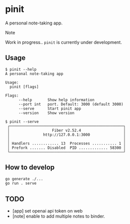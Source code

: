 # pinit
A personal note-taking app.

> [!Note]
> Work in progress.. `pinit` is currently under development.

## Usage
```console
$ pinit --help
A personal note-taking app

Usage:
  pinit [flags]

Flags:
      --help       Show help information
      --port int   port. Default: 3000 (default 3000)
      --serve      Start pinit app
      --version    Show version

$ pinit --serve
 ┌───────────────────────────────────────────────────┐
 │                   Fiber v2.52.4                   │
 │               http://127.0.0.1:3000               │
 │                                                   │
 │ Handlers ............ 13  Processes ........... 1 │
 │ Prefork ....... Disabled  PID ............. 58300 │
 └───────────────────────────────────────────────────┘
```

## How to develop
```bash
go generate ./...
go run . serve
```

## TODO
- [app] set openai api token on web
- [note] enable to add multiple notes to binder.
